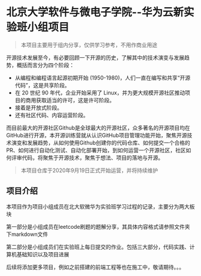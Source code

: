 北京大学软件与微电子学院--华为云新实验班小组项目
====
>本项目主要用于组内分享，仅供学习参考，不用作商业用途

开源技术发展至今，有必要回顾一下开源的历史，了解其中的技术演变与发展趋势，概括而言分为四个阶段：

- 从编程和编程语言起源初期开始 (1950-1980)，人们一直在编写和共享“开源代码”，这是共享阶段。
- 在 20 世纪 90 年代，企业开始采用了 Linux，并为更大规模开源社区推动项目的商用获取适当的许可，这是许可阶段。
- 接着是开放式阶段。
- 还有社区代码、内容运营阶段。

而目前最大的开源社区Github是全球最大的开源社区，众多著名的开源项目均在GitHub进行开源，本开源训练营就从认识GitHub项目管理功能开始，聚焦开源技术演变和发展趋势，从如何使用Github创建你的代码仓库、如何提交一个合格的PR、如何进行自动化测试、自动化部署开始，到如何运营一个开源社区，社区如何评审代码，将聚焦于开源技术，聚焦于想法、项目的落地与开源。

>本项目仓库于2020年9月19日正式开始运营，并将持续维护


## 项目介绍

本项目作为项目小组成员在北大软微华为实验班学习过程的记录，主要分为两大板块


第一部分是小组成员在leetcode刷题的题解分享，其具体内容格式请参照文件夹下markdown文件

第二部分是小组成员们在实验班上每日提交的作业。包括三大部分，代码实践、计算机基础知识以及项目进展

后续将添加更多项目，例如之前搭建的前端工程等也在施工中，敬请期待。。。

